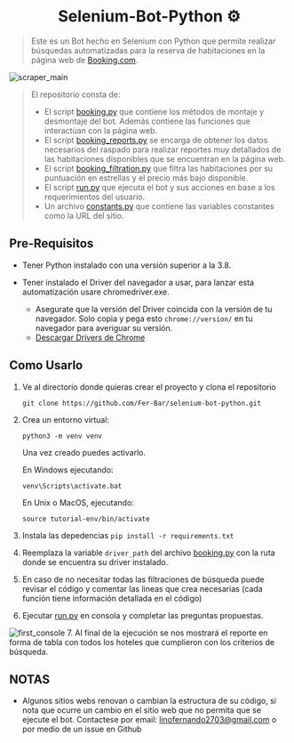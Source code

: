 <h1 align="center">Selenium-Bot-Python ⚙️</h1>

> Este es un Bot hecho en Selenium con Python que permite realizar búsquedas automatizadas para la reserva de habitaciones en la página web de [Booking.com](https://booking.com/). <br>

![scraper_main](https://user-images.githubusercontent.com/90936639/154614011-c5a6be0a-7e74-4fce-b743-9d6cea865504.png)

>  El repositorio consta de:
> - El script [booking.py](booking.py) que contiene los métodos de montaje y desmontaje del bot. Además contiene las funciones que interactúan con la página web.
> - El script [booking_reports.py](booking_reports.py) se encarga de obtener los datos necesarios del raspado para realizar reportes muy detallados de las habitaciones disponibles que se encuentran en la página web.
> - El script [booking_filtration.py](booking_filtration.py) que filtra las habitaciones por su puntuación en estrellas y el precio más bajo disponible.
> - El script [run.py](run.py) que ejecuta el bot y sus acciones en base a los requerimientos del usuario.
> - Un archivo [constants.py](constants.py) que contiene las variables constantes como la URL del sitio.


## Pre-Requisitos
- Tener Python instalado con una versión superior a la 3.8.
- Tener instalado el Driver del navegador a usar, para lanzar esta automatización usare chromedriver.exe.

   - Asegurate que la versión del Driver coincida con la versión de tu navegador. Solo copia y pega esto `chrome://version/` en tu navegador para averiguar su versión.
   - [Descargar Drivers de Chrome](https://chromedriver.storage.googleapis.com/index.html)

## Como Usarlo
1. Ve al directorio donde quieras crear el proyecto y clona el repositorio

    ```
    git clone https://github.com/Fer-Bar/selenium-bot-python.git
    ```
2. Crea un entorno virtual:
    ```
    python3 -m venv venv
    ```
    Una vez creado puedes activarlo.
    <br>
    
    En Windows ejecutando:
    ```
    venv\Scripts\activate.bat
    ```
    En Unix o MacOS, ejecutando:
    ```
    source tutorial-env/bin/activate
    ```   
3. Instala las depedencias `pip install -r requirements.txt`
4. Reemplaza la variable `driver_path` del archivo [booking.py](booking.py) con la ruta donde se encuentra su driver instalado.
5. En caso de no necesitar todas las filtraciones de búsqueda puede revisar el código y comentar las lineas que crea necesarias (cada función tiene información detallada en el código)
6. Ejecutar [run.py](run.py) en consola y completar las preguntas propuestas.

![first_console](https://user-images.githubusercontent.com/90936639/154614720-5f06e3e7-7601-46ac-95a2-50ae097244fb.png)
7. Al final de la ejecución se nos mostrará el reporte en forma de tabla con todos los hoteles que cumplieron con los criterios de búsqueda.


## NOTAS
- Algunos sitios webs renovan o cambian la estructura de su código, si nota que ocurre un cambio en el sitio web que no permita que se ejecute el bot. Contactese por email: linofernando2703@gmail.com o por medio de un issue en Github
